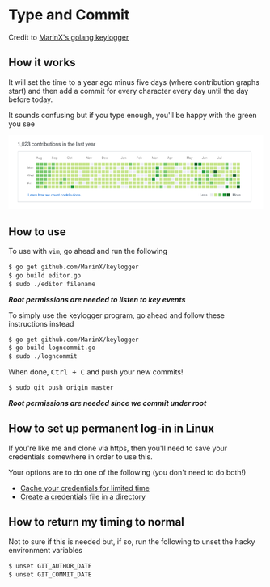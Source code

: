# Type and Commit

Credit to [MarinX's golang keylogger](https://github.com/MarinX/keylogger)

## How it works

It will set the time to a year ago minus five days (where contribution graphs start) and then add a commit for every character every day until the day before today. 

It sounds confusing but if you type enough, you'll be happy with the green you see

![](image.png)

## How to use

To use with `vim`, go ahead and run the following

```bash
$ go get github.com/MarinX/keylogger
$ go build editor.go
$ sudo ./editor filename
```

_**Root permissions are needed to listen to key events**_

To simply use the keylogger program, go ahead and follow these instructions instead

```bash
$ go get github.com/MarinX/keylogger
$ go build logncommit.go
$ sudo ./logncommit
```

When done, <kbd>Ctrl + C</kbd> and push your new commits!

```bash
$ sudo git push origin master
```

_**Root permissions are needed since we commit under root**_

## How to set up permanent log-in in Linux

If you're like me and clone via https, then you'll need to save your credentials somewhere in order to use this.

Your options are to do one of the following (you don't need to do both!)

* [Cache your credentials for limited time](https://github.com/MarinX/keylogger)
* [Create a credentials file in a directory](https://github.com/MarinX/keylogger)

## How to return my timing to normal

Not to sure if this is needed but, if so, run the following to unset the hacky environment variables

```bash
$ unset GIT_AUTHOR_DATE
$ unset GIT_COMMIT_DATE
```
